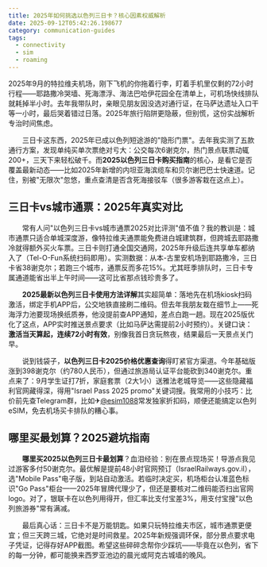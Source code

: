 ```yaml
---
title: 2025年如何挑选以色列三日卡？核心因素权威解析
date: 2025-09-12T05:42:26.198677
category: communication-guides
tags:
  - connectivity
  - sim
  - roaming
---
```


2025年9月的特拉维夫机场，刚下飞机的你拖着行李，盯着手机里仅剩的72小时行程——耶路撒冷哭墙、死海漂浮、海法巴哈伊花园全在清单上，可机场快线排队就耗掉半小时。去年我带队时，亲眼见朋友因没选对通行证，在马萨达遗址入口干等一小时，最后哭着错过日落。2025年旅行陷阱更隐蔽，但别慌，这份实战解析专治时间焦虑。

　　三日卡这东西，2025年已成以色列短途游的"隐形门票"。去年我实测了五款通行方案，发现单纯买单次票绝对亏大：公交每次6谢克尔，热门景点联票动辄200+，三天下来轻松破千。而**2025以色列三日卡购买指南**的核心，是看它是否覆盖最新动态——比如2025年新增的内坦亚海滨缆车和贝尔谢巴巴士快速道。记住，别被"无限次"忽悠，重点查清是否含死海接驳车（很多游客栽在这点上）。

## 三日卡vs城市通票：2025年真实对比
　　常有人问"以色列三日卡vs城市通票2025对比评测"值不值？我的教训是：城市通票只适合单城深度游，像特拉维夫通票能免费进白城建筑群，但跨城去耶路撒冷就得额外买火车票。三日卡则打通全国交通网，2025年升级后连共享单车都纳入了（Tel-O-Fun系统扫码即用）。实测数据：从本-古里安机场到耶路撒冷，三日卡省38谢克尔；若跑三个城市，通票反而多花15%。尤其旺季排队时，三日卡专属通道能省出半上午时间——这可比省那点钱珍贵多了。

　　**2025最新以色列三日卡使用方法详解**其实超简单：落地先在机场kiosk扫码激活，绑定手机APP后，公交地铁直接刷二维码。但去年我朋友栽在细节上——死海浮力池要现场换纸质券，他没提前查APP通知，差点白跑一趟。现在2025版优化了这点，APP实时推送景点要求（比如马萨达需提前2小时预约）。关键口诀：**激活当天算起，连续72小时有效**，别像我首日贪玩熬夜，结果最后一天景点关门早。

　　说到钱袋子，**以色列三日卡2025价格优惠查询**得盯紧官方渠道。今年基础版涨到398谢克尔（约780人民币），但通过旅游局认证平台能砍到340谢克尔。重点来了：9月学生证打7折，家庭套票（2大1小）送雅法老城导览——这些隐藏福利官网藏得深，得用"Israel Pass 2025 promo"关键词搜。我常用的小技巧：比价前先查Telegram群，比如✈[@esim1088](https://t.me/s/esim1088)常发独家折扣码，顺便还能搞定以色列eSIM，免去机场买卡排队的糟心事。

## 哪里买最划算？2025避坑指南
　　**哪里买2025以色列三日卡最划算**？血泪经验：别在景点现场买！导游点我见过游客多付50谢克尔。最优解是提前48小时官网预订（IsraelRailways.gov.il），选"Mobile Pass"电子版，到站自动激活。若临时决定买，机场柜台认准蓝色标识"Go Pass"柜台——2025年冒牌代理少了，但还是要核对二维码能否扫出官网logo。对了，银联卡在以色列用得开，但汇率比支付宝差3%，用支付宝搜"以色列旅游券"常有满减。

　　最后真心话：三日卡不是万能钥匙。如果只玩特拉维夫市区，城市通票更便宜；但三天跨三城，它绝对是时间救星。2025年新规强调环保，部分景点要求电子凭证，记得存好APP截图。希望这些碎碎念帮你少踩坑——毕竟在以色列，省下的每一分钟，都可能换来西罗亚池边的晨光或阿克古城墙的晚风。